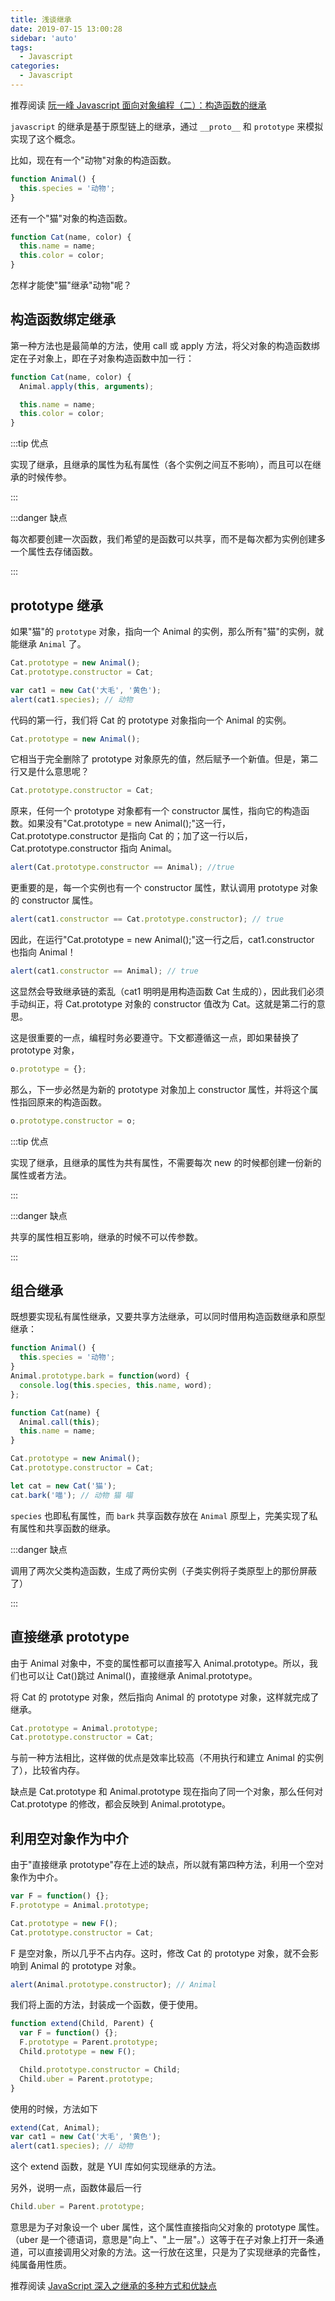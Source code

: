 ```yaml
---
title: 浅谈继承
date: 2019-07-15 13:00:28
sidebar: 'auto'
tags:
  - Javascript
categories:
  - Javascript
---
```


推荐阅读 [阮一峰 Javascript 面向对象编程（二）：构造函数的继承](http://www.ruanyifeng.com/blog/2010/05/object-oriented_javascript_inheritance.html)

`javascript` 的继承是基于原型链上的继承，通过 `__proto__` 和 `prototype` 来模拟实现了这个概念。

比如，现在有一个"动物"对象的构造函数。

```js
function Animal() {
  this.species = '动物';
}
```

还有一个"猫"对象的构造函数。

```js
function Cat(name, color) {
  this.name = name;
  this.color = color;
}
```

怎样才能使"猫"继承"动物"呢？

## 构造函数绑定继承

第一种方法也是最简单的方法，使用 call 或 apply 方法，将父对象的构造函数绑定在子对象上，即在子对象构造函数中加一行：

```js {2}
function Cat(name, color) {
  Animal.apply(this, arguments);

  this.name = name;
  this.color = color;
}
```

:::tip 优点

实现了继承，且继承的属性为私有属性（各个实例之间互不影响），而且可以在继承的时候传参。

:::

:::danger 缺点

每次都要创建一次函数，我们希望的是函数可以共享，而不是每次都为实例创建多一个属性去存储函数。

:::

## prototype 继承

如果"猫"的 `prototype` 对象，指向一个 Animal 的实例，那么所有"猫"的实例，就能继承 `Animal` 了。

```js {1,2}
Cat.prototype = new Animal();
Cat.prototype.constructor = Cat;

var cat1 = new Cat('大毛', '黄色');
alert(cat1.species); // 动物
```

代码的第一行，我们将 Cat 的 prototype 对象指向一个 Animal 的实例。

```js
Cat.prototype = new Animal();
```

它相当于完全删除了 prototype 对象原先的值，然后赋予一个新值。但是，第二行又是什么意思呢？

```js
Cat.prototype.constructor = Cat;
```

原来，任何一个 prototype 对象都有一个 constructor 属性，指向它的构造函数。如果没有"Cat.prototype = new Animal();"这一行，Cat.prototype.constructor 是指向 Cat 的；加了这一行以后，Cat.prototype.constructor 指向 Animal。

```js
alert(Cat.prototype.constructor == Animal); //true
```

更重要的是，每一个实例也有一个 constructor 属性，默认调用 prototype 对象的 constructor 属性。

```js
alert(cat1.constructor == Cat.prototype.constructor); // true
```

因此，在运行"Cat.prototype = new Animal();"这一行之后，cat1.constructor 也指向 Animal！

```js
alert(cat1.constructor == Animal); // true
```

这显然会导致继承链的紊乱（cat1 明明是用构造函数 Cat 生成的），因此我们必须手动纠正，将 Cat.prototype 对象的 constructor 值改为 Cat。这就是第二行的意思。

这是很重要的一点，编程时务必要遵守。下文都遵循这一点，即如果替换了 prototype 对象，

```ts
o.prototype = {};
```

那么，下一步必然是为新的 prototype 对象加上 constructor 属性，并将这个属性指回原来的构造函数。

```ts
o.prototype.constructor = o;
```

:::tip 优点

实现了继承，且继承的属性为共有属性，不需要每次 new 的时候都创建一份新的属性或者方法。

:::

:::danger 缺点

共享的属性相互影响，继承的时候不可以传参数。

:::

## 组合继承

既想要实现私有属性继承，又要共享方法继承，可以同时借用构造函数继承和原型继承：

```ts {9,13}
function Animal() {
  this.species = '动物';
}
Animal.prototype.bark = function(word) {
  console.log(this.species, this.name, word);
};

function Cat(name) {
  Animal.call(this);
  this.name = name;
}

Cat.prototype = new Animal();
Cat.prototype.constructor = Cat;

let cat = new Cat('猫');
cat.bark('喵'); // 动物 猫 喵
```

`species` 也即私有属性，而 `bark` 共享函数存放在 `Animal` 原型上，完美实现了私有属性和共享函数的继承。

:::danger 缺点

调用了两次父类构造函数，生成了两份实例（子类实例将子类原型上的那份屏蔽了）

:::

## 直接继承 prototype

由于 Animal 对象中，不变的属性都可以直接写入 Animal.prototype。所以，我们也可以让 Cat()跳过 Animal()，直接继承 Animal.prototype。

将 Cat 的 prototype 对象，然后指向 Animal 的 prototype 对象，这样就完成了继承。

```ts
Cat.prototype = Animal.prototype;
Cat.prototype.constructor = Cat;
```

与前一种方法相比，这样做的优点是效率比较高（不用执行和建立 Animal 的实例了），比较省内存。

缺点是 Cat.prototype 和 Animal.prototype 现在指向了同一个对象，那么任何对 Cat.prototype 的修改，都会反映到 Animal.prototype。

## 利用空对象作为中介

由于"直接继承 prototype"存在上述的缺点，所以就有第四种方法，利用一个空对象作为中介。

```ts
var F = function() {};
F.prototype = Animal.prototype;

Cat.prototype = new F();
Cat.prototype.constructor = Cat;
```

F 是空对象，所以几乎不占内存。这时，修改 Cat 的 prototype 对象，就不会影响到 Animal 的 prototype 对象。

```ts
alert(Animal.prototype.constructor); // Animal
```

我们将上面的方法，封装成一个函数，便于使用。

```ts
function extend(Child, Parent) {
  var F = function() {};
  F.prototype = Parent.prototype;
  Child.prototype = new F();

  Child.prototype.constructor = Child;
  Child.uber = Parent.prototype;
}
```

使用的时候，方法如下

```ts
extend(Cat, Animal);
var cat1 = new Cat('大毛', '黄色');
alert(cat1.species); // 动物
```

这个 extend 函数，就是 YUI 库如何实现继承的方法。

另外，说明一点，函数体最后一行

```ts
Child.uber = Parent.prototype;
```

意思是为子对象设一个 uber 属性，这个属性直接指向父对象的 prototype 属性。（uber 是一个德语词，意思是"向上"、"上一层"。）这等于在子对象上打开一条通道，可以直接调用父对象的方法。这一行放在这里，只是为了实现继承的完备性，纯属备用性质。

推荐阅读 [JavaScript 深入之继承的多种方式和优缺点](https://github.com/mqyqingfeng/Blog/issues/16)

